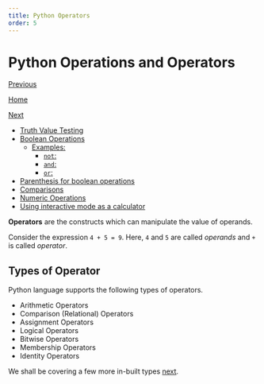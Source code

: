 ```yaml
---
title: Python Operators
order: 5
---
```

# Python Operations and Operators

[Previous](Python-Basics)

[Home](Python)

[Next](Python-More-Builtin-Types)

- [Truth Value Testing](Python-Truth-Value-Testing)
- [Boolean Operations](Python-Boolean-Operations)
  - [Examples:](Python-Boolean-Operations#examples)
    - [`not`:](Python-Boolean-Operations#not)
    - [`and`:](Python-Boolean-Operations#and)
    - [`or`:](Python-Boolean-Operations#or)
- [Parenthesis for boolean operations](Python-Operation-Parenthesis)
- [Comparisons](Python-Operations-Comparisons)
- [Numeric Operations](Python-Operations-Numeric)
- [Using interactive mode as a calculator](Python-Interactive-Mode)

**Operators** are the constructs which can manipulate the value of operands.

Consider the expression `4 + 5 = 9`. Here, `4` and `5` are called _operands_ and `+` is called _operator_.

## Types of Operator

Python language supports the following types of operators.

- Arithmetic Operators
- Comparison (Relational) Operators
- Assignment Operators
- Logical Operators
- Bitwise Operators
- Membership Operators
- Identity Operators

We shall be covering a few more in-built types [next](Python-More-Builtin-Types).
